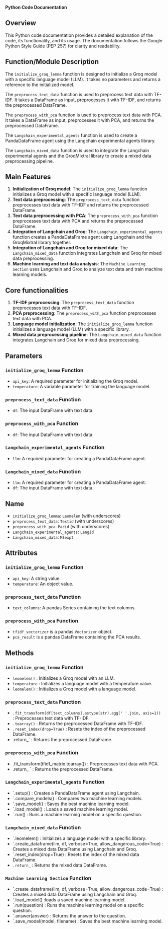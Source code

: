**Python Code Documentation**

**Overview**
---------------

This Python code documentation provides a detailed explanation of the code, its functionality, and its usage. The documentation follows the Google Python Style Guide (PEP 257) for clarity and readability.

**Function/Module Description**
-------------------------------

The `initialize_groq_lemma` function is designed to initialize a Groq model with a specific language model (LLM). It takes no parameters and returns a reference to the initialized model.

The `preprocess_text_data` function is used to preprocess text data with TF-IDF. It takes a DataFrame as input, preprocesses it with TF-IDF, and returns the preprocessed DataFrame.

The `preprocess_with_pca` function is used to preprocess text data with PCA. It takes a DataFrame as input, preprocesses it with PCA, and returns the preprocessed DataFrame.

The `Langchain_experimental_agents` function is used to create a PandaDataFrame agent using the Langchain experimental agents library.

The `Langchain_mixed_data` function is used to integrate the Langchain experimental agents and the GroqMixtral library to create a mixed data preprocessing pipeline.

**Main Features**
------------------

1. **Initialization of Groq model**: The `initialize_groq_lemma` function initializes a Groq model with a specific language model (LLM).
2. **Text data preprocessing**: The `preprocess_text_data` function preprocesses text data with TF-IDF and returns the preprocessed DataFrame.
3. **Text data preprocessing with PCA**: The `preprocess_with_pca` function preprocesses text data with PCA and returns the preprocessed DataFrame.
4. **Integration of Langchain and Groq**: The `Langchain_experimental_agents` function creates a PandaDataFrame agent using Langchain and the GroqMixtral library together.
5. **Integration of Langchain and Groq for mixed data**: The `Langchain_mixed_data` function integrates Langchain and Groq for mixed data preprocessing.
6. **Machine learning and text data analysis**: The `Machine Learning Section` uses Langchain and Groq to analyze text data and train machine learning models.

**Core functionalities**
----------------------

1. **TF-IDF preprocessing**: The `preprocess_text_data` function preprocesses text data with TF-IDF.
2. **PCA preprocessing**: The `preprocess_with_pca` function preprocesses text data with PCA.
3. **Language model initialization**: The `initialize_groq_lemma` function initializes a language model (LLM) with a specific library.
4. **Mixed data preprocessing pipeline**: The `Langchain_mixed_data` function integrates Langchain and Groq for mixed data preprocessing.

**Parameters**
--------------

### `initialize_groq_lemma` Function

*   `api_key`: A required parameter for initializing the Groq model.
*   `temperature`: A variable parameter for training the language model.

### `preprocess_text_data` Function

*   `df`: The input DataFrame with text data.

### `preprocess_with_pca` Function

*   `df`: The input DataFrame with text data.

### `Langchain_experimental_agents` Function

*   `llm`: A required parameter for creating a PandaDataFrame agent.

### `Langchain_mixed_data` Function

*   `llm`: A required parameter for creating a PandaDataFrame agent.
*   `df`: The input DataFrame with text data.

**Name**
------

*   `initialize_groq_lemma`: `Leomelem` (with underscores)
*   `preprocess_text_data`: `Textid` (with underscores)
*   `preprocess_with_pca`: `Pacid` (with underscores)
*   `Langchain_experimental_agents`: `Langid`
*   `Langchain_mixed_data`: `Mlexpt`

**Attributes**
------------

### `initialize_groq_lemma` Function

*   `api_key`: A string value.
*   `temperature`: An object value.

### `preprocess_text_data` Function

*   `text_columns`: A pandas Series containing the text columns.

### `preprocess_with_pca` Function

*   `tfidf_vectorizer` is a pandas `Vectorizer` object.
*   `pca_result` is a pandas DataFrame containing the PCA results.

**Methods**
------------

### `initialize_groq_lemma` Function

*   `leomelem()` : Initializes a Groq model with an LLM.
*   `temperature` : Initializes a language model with a temperature value.
*   `leomelem()` : Initializes a Groq model with a language model.

### `preprocess_text_data` Function

*   `.fit_transform(df[text_columns].astype(str).agg(' '.join, axis=1))` : Preprocesses text data with TF-IDF.
*   `.toarray()` : Returns the preprocessed DataFrame with TF-IDF.
*   `.reset_index(drop=True)` : Resets the index of the preprocessed DataFrame.
*   .return_` : Returns the preprocessed DataFrame.

### `preprocess_with_pca` Function

*   .fit_transform(tfidf_matrix.toarray()) : Preprocesses text data with PCA.
*   .return_ ` : Returns the preprocessed DataFrame.

### `Langchain_experimental_agents` Function

*   `.setup() : Creates a PandaDataFrame agent using Langchain.
*   `.compare_models() : Compares two machine learning models.
*   `.save_model() : Saves the best machine learning model.
*   `.load_model() : Loads a saved machine learning model.
*   `.run() : Runs a machine learning model on a specific question.

### `Langchain_mixed_data` Function

*   `.leomelem() : Initializes a language model with a specific library.
*   `.create_dataframe(llm, df, verbose=True, allow_dangerous_code=True) : Creates a mixed data DataFrame using Langchain and Groq.
*   `.reset_index(drop=True) : Resets the index of the mixed data DataFrame.
*   `.return_` : Returns the mixed data DataFrame.

### `Machine Learning Section` Function

*   `.create_dataframe(llm, df, verbose=True, allow_dangerous_code=True) : Creates a mixed data DataFrame using Langchain and Groq.
*   `.load_model() :loads a saved machine learning model.
*   `.run(question) : Runs the machine learning model on a specific question.
*   `.answer(answer) : Returns the answer to the question.
*   `.save_model(model, filename) : Saves the best machine learning model.
